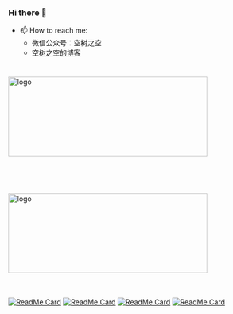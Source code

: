 ### Hi there 👋

- 📫 How to reach me:
  - 微信公众号：空树之空
  - [空树之空的博客](https://www.sgfoot.com)

<!--
**yezihack/yezihack** is a ✨ _special_ ✨ repository because its `README.md` (this file) appears on your GitHub profile.

Here are some ideas to get you started:

- 🔭 I’m currently working on ...
- 🌱 I’m currently learning ...
- 👯 I’m looking to collaborate on ...
- 🤔 I’m looking for help with ...
- 💬 Ask me about ...
- 📫 How to reach me: ...
- 😄 Pronouns: ...
- ⚡ Fun fact: ...
[![Anurag's github stats](https://github-readme-stats.vercel.app/api?username=yezihack&theme=onedark&show_icons=true)](https://www.sgfoot.com)
[![Most Used Languages](https://github-readme-stats.vercel.app/api/top-langs/?username=yezihack&theme=cobalt&layout=compact&show_icons=true&hide=javascript,html)](https://www.sgfoot.com)
<img src="https://github-profile-trophy.vercel.app/?username=x-debug&theme=flat&column=7" alt="logo" height="160" align="center" style="margin: 25px; margin-bottom: 20px;" />
-->

<img src="https://github-readme-stats.vercel.app/api?username=yezihack&show_icons=true&theme=dark" alt="logo" height="160" width="400" style="float:left;margin-top: 25px; margin-bottom: 50px" />
<img src="https://github-readme-stats.vercel.app/api/top-langs/?username=yezihack&theme=dark&layout=compact&show_icons=true&hide=javascript,html" alt="logo" height="160" width="400"  style="margin-top: 25px; margin-bottom: 50px;float:left" />




[![ReadMe Card](https://github-readme-stats.vercel.app/api/pin/?username=yezihack&repo=e)](https://github.com/yezihack/e)
[![ReadMe Card](https://github-readme-stats.vercel.app/api/pin/?username=yezihack&repo=algo)](https://github.com/yezihack/algo)
[![ReadMe Card](https://github-readme-stats.vercel.app/api/pin/?username=yezihack&repo=go-mygen)](https://github.com/yezihack/go-mygen)
[![ReadMe Card](https://github-readme-stats.vercel.app/api/pin/?username=yezihack&repo=saber)](https://github.com/yezihack/saber)
